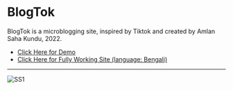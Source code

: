 # BlogTok
BlogTok is a microblogging site, inspired by Tiktok and created by Amlan Saha Kundu, 2022.

- [Click Here for Demo](https://yoursamlan.github.io/BlogTok)
- [Click Here for Fully Working Site (language: Bengali) ](https://kherorkhata.netlify.app/)

--- 

![SS1](https://i.imgur.com/2pZu35s.png)
